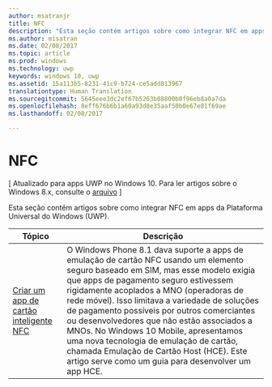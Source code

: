 ```yaml
---
author: msatranjr
title: NFC
description: "Esta seção contém artigos sobre como integrar NFC em apps da Plataforma Universal do Windows (UWP)."
ms.author: misatran
ms.date: 02/08/2017
ms.topic: article
ms.prod: windows
ms.technology: uwp
keywords: windows 10, uwp
ms.assetid: 15a113b5-8231-41c9-b724-ce5add813967
translationtype: Human Translation
ms.sourcegitcommit: 5645eee3dc2ef67b5263b08800b0f96eb8a0a7da
ms.openlocfilehash: 8eff676b6b1a60a93d8e35aaf50b0e67e81f69ae
ms.lasthandoff: 02/08/2017

---
```

# <a name="nfc"></a>NFC

\[ Atualizado para apps UWP no Windows 10. Para ler artigos sobre o Windows 8.x, consulte o [arquivo](http://go.microsoft.com/fwlink/p/?linkid=619132) \]

Esta seção contém artigos sobre como integrar NFC em apps da Plataforma Universal do Windows (UWP).

|Tópico |Descrição|
|--------|------------------|
| [Criar um app de cartão inteligente NFC](host-card-emulation.md)   | O Windows Phone 8.1 dava suporte a apps de emulação de cartão NFC usando um elemento seguro baseado em SIM, mas esse modelo exigia que apps de pagamento seguro estivessem rigidamente acoplados a MNO (operadoras de rede móvel). Isso limitava a variedade de soluções de pagamento possíveis por outros comerciantes ou desenvolvedores que não estão associados a MNOs. No Windows 10 Mobile, apresentamos uma nova tecnologia de emulação de cartão, chamada Emulação de Cartão Host (HCE). Este artigo serve como um guia para desenvolver um app HCE.   |
